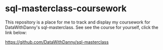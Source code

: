 # sql-masterclass-coursework


This repository is a place for me to track and display my coursework for DataWithDanny's sql-masterclass. See see the course for yourself, click the link below:

https://github.com/DataWithDanny/sql-masterclass